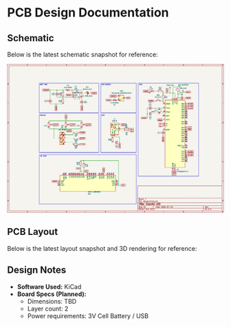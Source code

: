# PCB Design Documentation

## Schematic
Below is the latest schematic snapshot for reference:  

![Schematic Preview](https://github.com/Gabriel8503/EE_Design/raw/main/colorful_LED/design/schematic.png)

## PCB Layout
Below is the latest layout snapshot and 3D rendering for reference:



## Design Notes
- **Software Used:** KiCad  
- **Board Specs (Planned):**
  - Dimensions: TBD
  - Layer count: 2
  - Power requirements: 3V Cell Battery / USB

